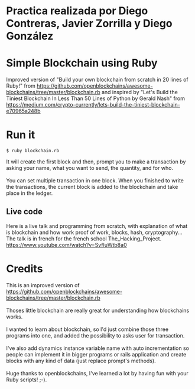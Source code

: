 # Practica realizada por Diego Contreras, Javier Zorrilla y Diego González


# Simple Blockchain using Ruby
Improved version of "Build your own blockchain from scratch in 20 lines of Ruby!"	from https://github.com/openblockchains/awesome-blockchains/tree/master/blockchain.rb and inspired by "Let's Build the Tiniest Blockchain In Less Than 50 Lines of Python by Gerald Nash" from https://medium.com/crypto-currently/lets-build-the-tiniest-blockchain-e70965a248b
<br>

# Run it

```
$ ruby blockchain.rb
```
It will create the first block and then, prompt you to make a transaction by asking your name, what you want to send, the quantity, and for who. <br><br>
You can set multiple transaction in one block. When you finished to write the transactions, the current block is added to the blockchain and take place in the ledger. <br>

## Live code 

Here is a live talk and programming from scratch, with explanation of what is blockchain and how work proof of work, blocks, hash, cryptography... The talk is in french for the french school The_Hacking_Project. <br>
https://www.youtube.com/watch?v=SvfluWtb8a0



# Credits
This is an improved version of https://github.com/openblockchains/awesome-blockchains/tree/master/blockchain.rb <br><br>
Thoses little blockchain are really great for understanding how blockchains works. <br><br>
I wanted to learn about blockchain, so I'd just combine those three programs into one, and added the possibility to asks user for transaction. <br><br>
I've also add dynamics instance variable name with auto incrementation so people can implement it in bigger programs or rails application and create blocks with any kind of data (just replace prompt's methods).<br><br>
Huge thanks to openblockchains, I've learned a lot by having fun with your Ruby scripts! ;-). 
